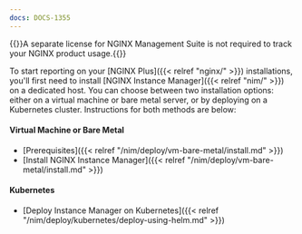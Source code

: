 ```yaml
---
docs: DOCS-1355
---
```


{{<note>}}A separate license for NGINX Management Suite is not required to track your NGINX product usage.{{</note>}}

To start reporting on your [NGINX Plus]({{< relref "nginx/" >}}) installations, you'll first need to install [NGINX Instance Manager]({{< relref "nim/" >}}) on a dedicated host. You can choose between two installation options: either on a virtual machine or bare metal server, or by deploying on a Kubernetes cluster. Instructions for both methods are below:

#### Virtual Machine or Bare Metal

- [Prerequisites]({{< relref "/nim/deploy/vm-bare-metal/install.md" >}})
- [Install NGINX Instance Manager]({{< relref "/nim/deploy/vm-bare-metal/install.md" >}})

#### Kubernetes

- [Deploy Instance Manager on Kubernetes]({{< relref "/nim/deploy/kubernetes/deploy-using-helm.md" >}})
